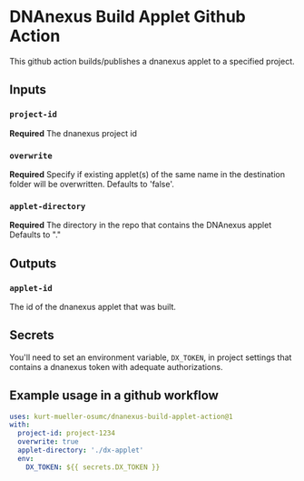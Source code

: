 # DNAnexus Build Applet Github Action

This github action builds/publishes a dnanexus applet to a specified project.

## Inputs

### `project-id`

**Required** The dnanexus project id

### `overwrite`

**Required** Specify if existing applet(s) of the same name in the destination folder will be overwritten. Defaults to 'false'.

### `applet-directory`

**Required** The directory in the repo that contains the DNAnexus applet Defaults to "."

## Outputs

### `applet-id`

The id of the dnanexus applet that was built.

## Secrets

You'll need to set an environment variable, `DX_TOKEN`, in project settings that contains a dnanexus token with adequate authorizations.

## Example usage in a github workflow

```yaml
uses: kurt-mueller-osumc/dnanexus-build-applet-action@1
with:
  project-id: project-1234
  overwrite: true
  applet-directory: './dx-applet'
  env:
    DX_TOKEN: ${{ secrets.DX_TOKEN }}
```
